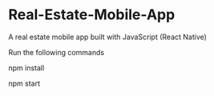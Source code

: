 # Real-Estate-Mobile-App
A real estate mobile app built with JavaScript (React Native)

Run the following commands

npm install

npm start
